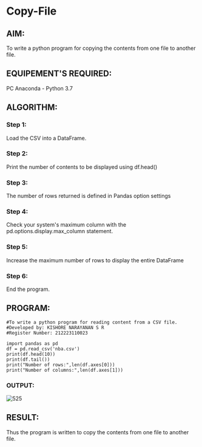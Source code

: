 # Copy-File
## AIM:
To write a python program for copying the contents from one file to another file.
## EQUIPEMENT'S REQUIRED: 
PC
Anaconda - Python 3.7
## ALGORITHM: 
### Step 1:
Load the CSV into a DataFrame.
### Step 2: 
Print the number of contents to be displayed using df.head()
### Step 3: 
The number of rows returned is defined in Pandas option settings
### Step 4:  
Check your system's maximum column with the pd.options.display.max_column statement.
### Step 5: 
Increase the maximum number of rows to display the entire DataFrame
### Step 6: 
End the program.
## PROGRAM:
```
#To write a python program for reading content from a CSV file.
#Developed by: KISHORE NARAYANAN S R
#Register Number: 212223110023

import pandas as pd
df = pd.read_csv('nba.csv')
print(df.head(10))
print(df.tail())
print("Number of rows:",len(df.axes[0]))
print("Number of columns:",len(df.axes[1]))

```
### OUTPUT:

![525](https://github.com/KISHORENARAYANANSR/Copy-File/assets/148202102/6b92d7bc-4917-445d-815a-9296bdd18ab1)


## RESULT:
Thus the program is written to copy the contents from one file to another file.
